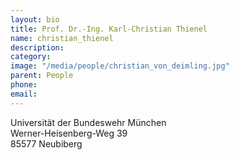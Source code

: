 ```yaml
---
layout: bio
title: Prof. Dr.-Ing. Karl-Christian Thienel
name: christian_thienel
description: 
category: 
image: "/media/people/christian_von_deimling.jpg"
parent: People
phone: 
email: 
---
```



Universität der Bundeswehr München<br>
Werner-Heisenberg-Weg 39<br>
85577 Neubiberg


